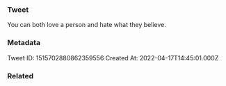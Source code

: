 ### Tweet
You can both love a person and hate what they believe.

### Metadata
Tweet ID: 1515702880862359556
Created At: 2022-04-17T14:45:01.000Z

### Related

